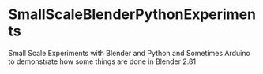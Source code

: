 # SmallScaleBlenderPythonExperiments
Small Scale Experiments with Blender and Python and Sometimes Arduino to demonstrate how some things are done in Blender 2.81
